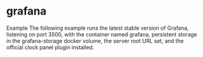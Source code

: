 # grafana
Example  The following example runs the latest stable version of Grafana, listening on port 3500, with the container named grafana, persistent storage in the grafana-storage docker volume, the server root URL set, and the official clock panel plugin installed.
